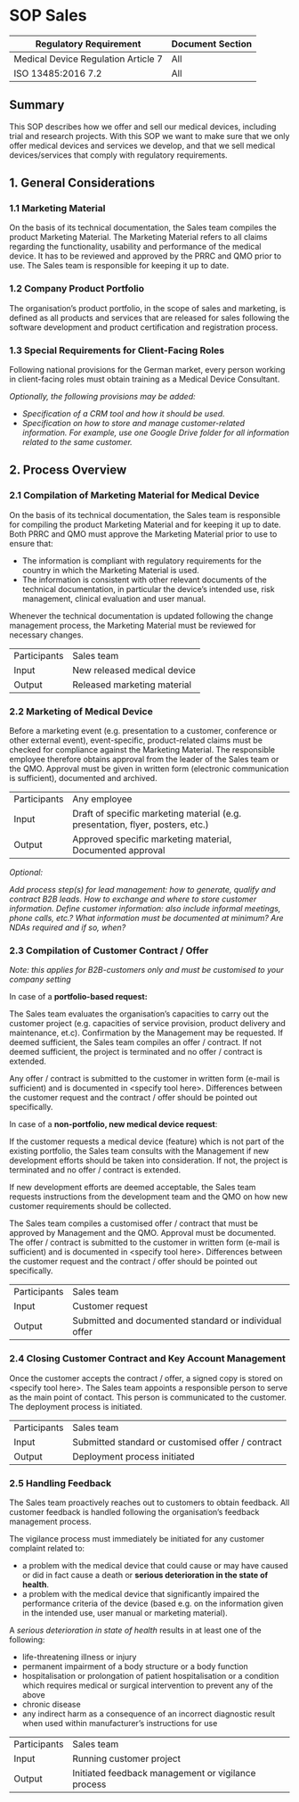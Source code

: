 # SOP Sales

| Regulatory Requirement              | Document Section |
|-------------------------------------|------------------|
| Medical Device Regulation Article 7 | All              |
| ISO 13485:2016 7.2                  | All              |

## Summary

This SOP describes how we offer and sell our medical devices, including trial and research projects. With this
SOP we want to make sure that we only offer medical devices and services we develop, and that we sell medical
devices/services that comply with regulatory requirements.

## 1. General Considerations

### 1.1 Marketing Material

On the basis of its technical documentation, the Sales team compiles the product Marketing Material. The
Marketing Material refers to all claims regarding the functionality, usability and performance of the medical
device. It has to be reviewed and approved by the PRRC and QMO prior to use. The Sales team is responsible for
keeping it up to date.

### 1.2 Company Product Portfolio

The organisation’s product portfolio, in the scope of sales and marketing, is defined as all products and
services that are released for sales following the software development and product certification and
registration process.

### 1.3 Special Requirements for Client-Facing Roles

Following national provisions for the German market, every person working in client-facing roles must obtain
training as a Medical Device Consultant.

*Optionally, the following provisions may be added:*

* *Specification of a CRM tool and how it should be used.*
* *Specification on how to store and manage customer-related information. For example, use one Google Drive
  folder for all information related to the same customer.*

## 2. Process Overview

### 2.1 Compilation of Marketing Material for Medical Device

On the basis of its technical documentation, the Sales team is responsible for compiling the product Marketing
Material and for keeping it up to date. Both PRRC and QMO must approve the Marketing Material prior to use to
ensure that:

* The information is compliant with regulatory requirements for the country in which the Marketing Material is
  used.
* The information is consistent with other relevant documents of the technical documentation, in particular
  the device’s intended use, risk management, clinical evaluation and user manual.

Whenever the technical documentation is updated following the change management process, the Marketing
Material must be reviewed for necessary changes.

|              |                             |
|--------------|-----------------------------|
| Participants | Sales team                  |
| Input        | New released medical device |
| Output       | Released marketing material |

### 2.2 Marketing of Medical Device

Before a marketing event (e.g. presentation to a customer, conference or other external event),
event-specific, product-related claims must be checked for compliance against the Marketing Material. The
responsible employee therefore obtains approval from the leader of the Sales team or the QMO. Approval must be
given in written form (electronic communication is sufficient), documented and archived.

|              |                                                                                |
|--------------|--------------------------------------------------------------------------------|
| Participants | Any employee                                                                   |
| Input        | Draft of specific marketing material (e.g. presentation, flyer, posters, etc.) |
| Output       | Approved specific marketing material,<br>Documented approval                   |

*Optional:*

*Add process step(s) for lead management: how to generate, qualify and contract B2B leads. How to exchange and
where to store customer information. Define customer information: also include informal meetings, phone calls,
etc.? What information must be documented at minimum? Are NDAs required and if so, when?*

### 2.3 Compilation of Customer Contract / Offer

*Note: this applies for B2B-customers only and must be customised to your company setting*

In case of a **portfolio-based request:**

The Sales team evaluates the organisation’s capacities to carry out the customer project (e.g. capacities of
service provision, product delivery and maintenance, et.c). Confirmation by the Management may be
requested. If deemed sufficient, the Sales team compiles an offer / contract. If not deemed sufficient, the
project is terminated and no offer / contract is extended.

Any offer / contract is submitted to the customer in written form (e-mail is sufficient) and is documented in
\<specify tool here\>. Differences between the customer request and the contract / offer should be pointed out
specifically.

In case of a **non-portfolio, new medical device request**:

If the customer requests a medical device (feature) which is not part of the existing portfolio, the Sales
team consults with the Management if new development efforts should be taken into consideration. If not, the
project is terminated and no offer / contract is extended.

If new development efforts are deemed acceptable, the Sales team requests instructions from the development
team and the QMO on how new customer requirements should be collected.

The Sales team compiles a customised offer / contract that must be approved by Management and the
QMO. Approval must be documented. The offer / contract is submitted to the customer in written form (e-mail is
sufficient) and is documented in \<specify tool here\>. Differences between the customer request and the
contract / offer should be pointed out specifically.

|              |                                                       |
|--------------|-------------------------------------------------------|
| Participants | Sales team                                            |
| Input        | Customer request                                      |
| Output       | Submitted and documented standard or individual offer |

### 2.4 Closing Customer Contract and Key Account Management

Once the customer accepts the contract / offer, a signed copy is stored on \<specify tool here\>. The Sales
team appoints a responsible person to serve as the main point of contact. This person is communicated to the
customer. The deployment process is initiated.

|              |                                                   |
|--------------|---------------------------------------------------|
| Participants | Sales team                                        |
| Input        | Submitted standard or customised offer / contract |
| Output       | Deployment process initiated                      |

### 2.5 Handling Feedback

The Sales team proactively reaches out to customers to obtain feedback. All customer feedback is handled
following the organisation’s feedback management process.

The vigilance process must immediately be initiated for any customer complaint related to:

* a problem with the medical device that could cause or may have caused or did in fact cause a death or
  **serious deterioration in the state of health**.
* a problem with the medical device that significantly impaired the performance criteria of the device (based
  e.g. on the information given in the intended use, user manual or marketing material).

A *serious deterioration in state of health* results in at least one of the following:

* life-threatening illness or injury
* permanent impairment of a body structure or a body function
* hospitalisation or prolongation of patient hospitalisation or a condition which requires medical or surgical
  intervention to prevent any of the above
* chronic disease
* any indirect harm as a consequence of an incorrect diagnostic result when used within manufacturer’s
  instructions for use

|              |                                                    |
|--------------|----------------------------------------------------|
| Participants | Sales team                                         |
| Input        | Running customer project                           |
| Output       | Initiated feedback management or vigilance process |
